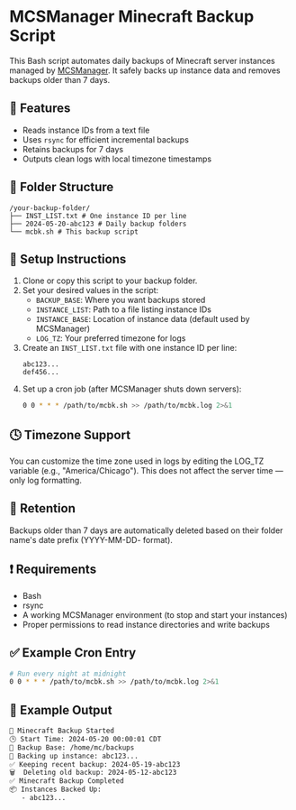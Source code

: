 # MCSManager Minecraft Backup Script

This Bash script automates daily backups of Minecraft server instances managed by [MCSManager](https://github.com/MCSManager/MCSManager). It safely backs up instance data and removes backups older than 7 days.

## 🔧 Features

- Reads instance IDs from a text file
- Uses `rsync` for efficient incremental backups
- Retains backups for 7 days
- Outputs clean logs with local timezone timestamps

## 📁 Folder Structure

```
/your-backup-folder/
├── INST_LIST.txt # One instance ID per line
├── 2024-05-20-abc123 # Daily backup folders
└── mcbk.sh # This backup script
```

## 📜 Setup Instructions

1. Clone or copy this script to your backup folder.
2. Set your desired values in the script:
   - `BACKUP_BASE`: Where you want backups stored
   - `INSTANCE_LIST`: Path to a file listing instance IDs
   - `INSTANCE_BASE`: Location of instance data (default used by MCSManager)
   - `LOG_TZ`: Your preferred timezone for logs
3. Create an `INST_LIST.txt` file with one instance ID per line:
   ```
   abc123...
   def456...
   ```
4. Set up a cron job (after MCSManager shuts down servers):
   ```bash
   0 0 * * * /path/to/mcbk.sh >> /path/to/mcbk.log 2>&1
   ```

## 🕓 Timezone Support

You can customize the time zone used in logs by editing the LOG_TZ variable (e.g., "America/Chicago"). This does not affect the server time — only log formatting.

## 🧹 Retention

Backups older than 7 days are automatically deleted based on their folder name's date prefix (YYYY-MM-DD-<instance-id> format).

## ❗ Requirements

   - Bash
   - rsync
   - A working MCSManager environment (to stop and start your instances)
   - Proper permissions to read instance directories and write backups

## ✅ Example Cron Entry

```bash
# Run every night at midnight
0 0 * * * /path/to/mcbk.sh >> /path/to/mcbk.log 2>&1
```
## 🧪 Example Output

```bash
🚀 Minecraft Backup Started
🕒 Start Time: 2024-05-20 00:00:01 CDT
📁 Backup Base: /home/mc/backups
🔄 Backing up instance: abc123...
✅ Keeping recent backup: 2024-05-19-abc123
🗑️  Deleting old backup: 2024-05-12-abc123
✅ Minecraft Backup Completed
📦 Instances Backed Up:
   - abc123...
```
